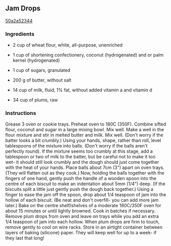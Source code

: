 ## Jam Drops

[50a2a52344](http://www.food.com/recipe/jam-drops-83113)

### Ingredients

 - 2 cup of wheat flour, white, all-purpose, unenriched

 - 1 cup of shortening confectionery, coconut (hydrogenated) and or palm kernel (hydrogenated)

 - 1 cup of sugars, granulated

 - 200 g of butter, without salt

 - 14 cup of milk, fluid, 1% fat, without added vitamin a and vitamin d

 - 34 cup of plums, raw

### Instructions

Grease 3 oven or cookie trays. Preheat oven to 180C (350F). Combine sifted flour, coconut and sugar in a large mixing bowl. Mix well. Make a well in the flour mixture and stir in melted butter and milk. Mix well. (Don't worry if the batter looks a bit crumbly.) Using your hands, shape, rather than roll, level tablespoons of the mixture into balls. (Don't worry if the balls aren't perfectly round). If the mixture seems too crumbly at this stage, add a tablespoon or two of milk to the batter, but be careful not to make it too wet- it should still look crumbly and the dough should just come together with the heat of your hands. Place balls about 7cm (3") apart on oven trays. (They will flatten out as they cook.) Now, holding the balls together with the fingers of one hand, gently push the handle of a wooden spoon into the centre of each biscuit to make an indentation about 5mm (1/4") deep. (If the biscuits split a little just gently push the dough back together.) Using a finger to ease the jam off the spoon, drop about 1/4 teaspoon of jam into the hollow of each biscuit. (Be neat and don't overfill- you can add more jam later.) Bake on the centre shelf/shelves of a moderate 180C/350F oven for about 15 minutes or until lightly browned. Cook in batches if necessary. Remove plum drops from oven and leave on trays while you add an extra 1/4 teaspoon of jam into each hollow. When plum drops are firm to touch, remove gently to cool on wire racks. Store in an airtight container between layers of baking (silicone) paper. They will keep well for up to a week- if they last that long!